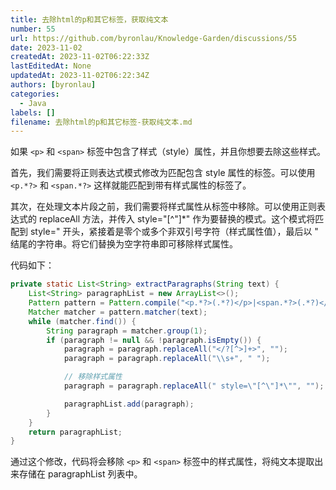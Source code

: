 ```yaml
---
title: 去除html的p和其它标签，获取纯文本
number: 55
url: https://github.com/byronlau/Knowledge-Garden/discussions/55
date: 2023-11-02
createdAt: 2023-11-02T06:22:33Z
lastEditedAt: None
updatedAt: 2023-11-02T06:22:34Z
authors: [byronlau]
categories: 
  - Java
labels: []
filename: 去除html的p和其它标签-获取纯文本.md
---
```


如果 `<p>` 和 `<span>` 标签中包含了样式（style）属性，并且你想要去除这些样式。

首先，我们需要将正则表达式模式修改为匹配包含 style 属性的标签。可以使用` <p.*?>` 和 `<span.*?>` 这样就能匹配到带有样式属性的标签了。

其次，在处理文本片段之前，我们需要将样式属性从标签中移除。可以使用正则表达式的 replaceAll 方法，并传入 style="[^"]*" 作为要替换的模式。这个模式将匹配到 style=" 开头，紧接着是零个或多个非双引号字符（样式属性值），最后以 " 结尾的字符串。将它们替换为空字符串即可移除样式属性。
<!-- more -->
代码如下：
``` java
private static List<String> extractParagraphs(String text) {
    List<String> paragraphList = new ArrayList<>();
    Pattern pattern = Pattern.compile("<p.*?>(.*?)</p>|<span.*?>(.*?)</span>");
    Matcher matcher = pattern.matcher(text);
    while (matcher.find()) {
        String paragraph = matcher.group(1);
        if (paragraph != null && !paragraph.isEmpty()) {
            paragraph = paragraph.replaceAll("</?[^>]+>", "");
            paragraph = paragraph.replaceAll("\\s+", " ");

            // 移除样式属性
            paragraph = paragraph.replaceAll(" style=\"[^\"]*\"", "");

            paragraphList.add(paragraph);
        }
    }
    return paragraphList;
}
```
通过这个修改，代码将会移除 `<p>` 和 `<span>` 标签中的样式属性，将纯文本提取出来存储在 paragraphList 列表中。


<script src="https://giscus.app/client.js"
    data-repo="byronlau/Knowledge-Garden"
    data-repo-id="R_kgDOKkfaDQ"
    data-mapping="number"
    data-term="55"
    data-reactions-enabled="1"
    data-emit-metadata="0"
    data-input-position="bottom"
    data-theme="light"
    data-lang="zh-CN"
    crossorigin="anonymous"
    async>
</script>
        